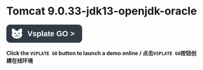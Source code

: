 # Tomcat 9.0.33-jdk13-openjdk-oracle

<a href="https://www.vsplate.com/?docker-compose=https://github.com/vsplate/dcenvs/tomcat/9.0.33-jdk13-openjdk-oracle"><img alt="VSPLATE GO" src="https://raw.githubusercontent.com/vsplate/images/master/vsgo_btn.png" width="200px"></a>

**Click the `VSPLATE GO` button to launch a demo online / 点击`VSPLATE GO`按钮创建在线环境**